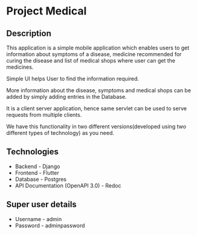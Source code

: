 # Project Medical

## Description

This application is a simple mobile application which enables users to get information about symptoms of a disease, medicine recommended for curing the disease and list of medical shops where user can get the medicines.

Simple UI helps User to find the information required.

More information about the disease, symptoms and medical shops can be added by simply adding entries in the Database.

It is a client server application, hence same servlet can be used to serve requests from multiple clients.

We have this functionality in two different versions(developed using two different types of technology) as you need.

## Technologies

- Backend - Django
- Frontend - Flutter
- Database - Postgres
- API Documentation (OpenAPI 3.0) - Redoc

## Super user details

- Username - admin
- Password - adminpassword
